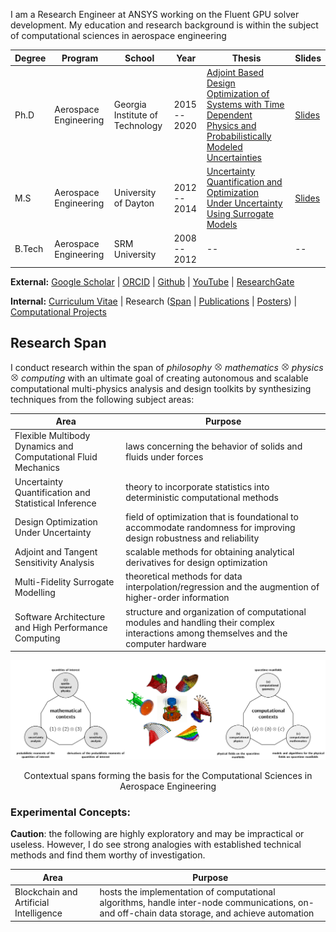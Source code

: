 I am a Research Engineer at ANSYS working on the Fluent GPU solver development. My education and research background is within the subject of computational sciences in aerospace engineering


| Degree | Program | School | Year | Thesis | Slides
|---|---|---|---|---|---|
| Ph.D | Aerospace Engineering | Georgia Institute of Technology | 2015 -- 2020 | [Adjoint Based Design Optimization of Systems with Time Dependent Physics and Probabilistically Modeled Uncertainties](http://hdl.handle.net/1853/63658) | [Slides](/assets/publications/komahan-boopathy-phd-defense.pdf)
| M.S  | Aerospace Engineering | University of Dayton | 2012 -- 2014 | [Uncertainty Quantification and Optimization Under Uncertainty Using Surrogate Models](http://rave.ohiolink.edu/etdc/view?acc_num=dayton1398302731) | [Slides](/assets/publications/komahan-boopathy-masters-defense.pdf)
| B.Tech | Aerospace Engineering | SRM University | 2008 -- 2012 | -- | -- |

**External:** [Google Scholar](https://scholar.google.com/citations?hl=en&user=YLg4R3sAAAAJ) | [ORCID](https://orcid.org/0000-0002-2543-0942) | [Github](https://github.com/komahanb) | [YouTube](https://www.youtube.com/@komahanboopathy) | [ResearchGate](https://www.researchgate.net/profile/Komahan-Boopathy)

**Internal:** [Curriculum Vitae](/assets/KomahanBoopathyCV.pdf) | Research ([Span](#research-span) | [Publications](RESEARCH_PUBLICATIONS.md) | [Posters](RESEARCH_POSTERS.md)) | [Computational Projects](COMPUTATIONAL_PROJECTS.md)

## Research Span <span id="research-span"></span>

I conduct research within the span of *philosophy* <img src="/assets/images/otimes.png" width="13"> *mathematics* <img src="/assets/images/otimes.png" width="13"> *physics* <img src="/assets/images/otimes.png" width="13"> *computing* with an ultimate goal of creating autonomous and scalable computational multi-physics analysis and design toolkits by synthesizing techniques from the following subject areas:

| Area | Purpose |
|---|---|
Flexible Multibody Dynamics and Computational Fluid Mechanics | laws concerning the behavior of solids and fluids under forces |
Uncertainty Quantification and Statistical Inference | theory to incorporate statistics into deterministic computational methods |
Design Optimization Under Uncertainty | field of optimization that is foundational to accommodate randomness for improving design robustness and reliability |
Adjoint and Tangent Sensitivity Analysis | scalable methods for obtaining analytical derivatives for design optimization |
Multi-Fidelity Surrogate Modelling | theoretical methods for data interpolation/regression and the augmention of higher-order information |
Software Architecture and High Performance Computing | structure and organization of computational modules and handling their complex interactions among themselves and the computer hardware|

![](/assets/images/research-span.png)
<p align="center"> Contextual spans forming the basis for the Computational Sciences in Aerospace Engineering </p>

### Experimental Concepts:

**Caution**: the following are highly exploratory and may be impractical or useless. However, I do see strong analogies with established technical methods and find them worthy of investigation.
 
| Area | Purpose |  
|---|---|
Blockchain and Artificial Intelligence | hosts the implementation of computational algorithms, handle inter-node communications, on- and off-chain data storage, and achieve automation |

